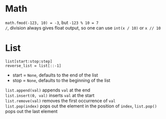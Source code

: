 # Math
`math.fmod(-123, 10) = -3`, but `-123 % 10 = 7`  
`/`, division always gives float output, so one can use `int(x / 10)` or `x // 10`  

# List
`list[start:stop:step]`  
`reverse_list = list[::-1]`  
- start = `None`, defaults to the end of the list  
- stop = `None`, defaults to the beginning of the list

`list.append(val)` appends `val` at the end  
`list.insert(0, val)` inserts `val` at the start  
`list.remove(val)` removes the first occurrence of `val`  
`list.pop(index)` pops out the element in the position of `index`, `list.pop()` pops out the last element  
